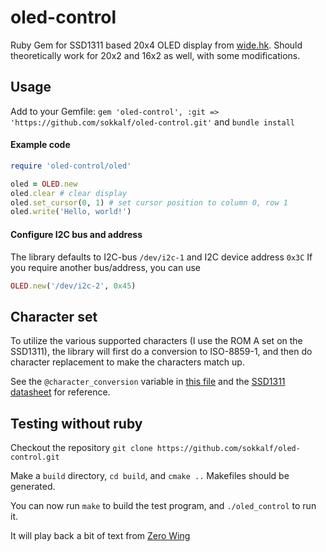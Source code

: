 # oled-control
Ruby Gem for SSD1311 based 20x4 OLED display from [wide.hk](http://www.wide.hk).
Should theoretically work for 20x2 and 16x2 as well, with some modifications.

## Usage
Add to your Gemfile:
`gem 'oled-control', :git => 'https://github.com/sokkalf/oled-control.git'`
and `bundle install`

#### Example code
```ruby
require 'oled-control/oled'

oled = OLED.new
oled.clear # clear display
oled.set_cursor(0, 1) # set cursor position to column 0, row 1
oled.write('Hello, world!')
```

#### Configure I2C bus and address
The library defaults to I2C-bus `/dev/i2c-1` and I2C device address `0x3C`
If you require another bus/address, you can use
```ruby
OLED.new('/dev/i2c-2', 0x45)
```

## Character set
To utilize the various supported characters (I use the ROM A set on the SSD1311), the library will first do a conversion to ISO-8859-1, and then do character replacement to make the characters match up.

See the `@character_conversion` variable in [this file](../master/lib/oled-control/oled.rb) and the [SSD1311 datasheet](http://www.midascomponents.co.uk/pdf/ssd1311.pdf) for reference.

## Testing without ruby
Checkout the repository `git clone https://github.com/sokkalf/oled-control.git`

Make a `build` directory, `cd build`, and `cmake ..`
Makefiles should be generated.

You can now run
`make` to build the test program, and
`./oled_control` to run it.

It will play back a bit of text from [Zero Wing](https://en.wikipedia.org/wiki/All_your_base_are_belong_to_us)
